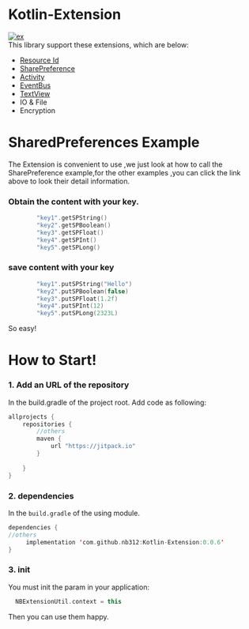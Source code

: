 # Kotlin-Extension
[![ex][exsvg]][ex]    
This library support these extensions, which are below:
- [Resource Id](https://github.com/nb312/Kotlin-Extension/blob/master/doc/ResourceID.md)
- [SharePreference](https://github.com/nb312/Kotlin-Extension/blob/master/doc/SharePreference.md)
- [Activity](https://github.com/nb312/Kotlin-Extension/blob/master/doc/Activity.md)
- [EventBus](https://github.com/nb312/Kotlin-Extension/blob/master/doc/EventBus.md)
- [TextView](https://github.com/nb312/Kotlin-Extension/blob/master/doc/TextView.md)
- IO & File
- Encryption  

# SharedPreferences Example 
The Extension is convenient to use ,we just look at how to  call the SharePreference example,for the other examples ,you can click the link above to look their detail information. 
### Obtain the content with your key.
```kotlin
        "key1".getSPString()
        "key2".getSPBoolean()
        "key3".getSPFloat()
        "key4".getSPInt()
        "key5".getSPLong()
```
### save content with your key
```kotlin
        "key1".putSPString("Hello")
        "key2".putSPBoolean(false)
        "key3".putSPFloat(1.2f)
        "key4".putSPInt(12)
        "key5".putSPLong(2323L)
```
So easy!
# How to Start!

### 1. Add an URL of the repository 
In the build.gradle of the project root. Add code as following:
```gradle
allprojects {
    repositories {
        //others 
        maven {
            url "https://jitpack.io"
        }
       
    }
}
```
### 2. dependencies
In the `build.gradle` of the using module.
```kotlin
dependencies {
//others
     implementation 'com.github.nb312:Kotlin-Extension:0.0.6'
}
```
### 3. init 
You must init the param in your application: 
```kotlin
  NBExtensionUtil.context = this
```
Then you can use them happy.






[exsvg]:https://img.shields.io/badge/Kotlin--Extension-0.0.7-brightgreen.svg
[ex]:https://github.com/nb312/Kotlin-Extension
